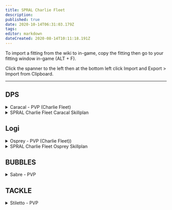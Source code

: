 ```yaml
---
title: SPRAL Charlie Fleet
description: 
published: true
date: 2020-10-14T06:31:03.179Z
tags: 
editor: markdown
dateCreated: 2020-08-14T10:11:18.191Z
---
```


To import a fitting from the wiki to in-game, copy the fitting then go to your fitting window in-game (ALT + F).

Click the spanner to the left then at the bottom left click Import and Export > Import from Clipboard.

---
## DPS

<details>
  <summary>Caracal - PVP (Charlie Fleet)</summary>
[Caracal, Caracal - PVP (Charlie Fleet)]

Damage Control II
Ballistic Control System II
Ballistic Control System II
Ballistic Control System II

50MN Quad LiF Restrained Microwarpdrive
Large Shield Extender II
Large Shield Extender II
Multispectrum Shield Hardener II
Multispectrum Shield Hardener II

Rapid Light Missile Launcher II
Rapid Light Missile Launcher II
Rapid Light Missile Launcher II
Rapid Light Missile Launcher II
Rapid Light Missile Launcher II

Medium EM Shield Reinforcer I
Medium Core Defense Field Extender I
Medium Core Defense Field Extender I


Warrior II x2


Inferno Fury Light Missile x1000
Mjolnir Fury Light Missile x1000
Nova Fury Light Missile x1000
Scourge Fury Light Missile x1000
Caldari Navy Inferno Light Missile x1000
Caldari Navy Mjolnir Light Missile x1000
Caldari Navy Nova Light Missile x1000
Caldari Navy Scourge Light Missile x1000
Nanite Repair Paste x50
</details>

<details>
  <summary>SPRAL Charlie Fleet Caracal Skillplan</summary>

  https://pastebin.com/dgnHYbDH
</details>


## Logi

<details>
  <summary>Osprey - PVP (Charlie Fleet))</summary>
[Osprey, Osprey - PVP (Charlie Fleet)]

Damage Control II
Mark I Compact Reactor Control Unit
Power Diagnostic System II

50MN Quad LiF Restrained Microwarpdrive
Large Shield Extender II
Large Shield Extender II
Multispectrum Shield Hardener II
EM Shield Hardener II

Medium Murky Compact Remote Shield Booster
Medium Murky Compact Remote Shield Booster
Medium Murky Compact Remote Shield Booster
Medium Inductive Compact Remote Capacitor Transmitter
Medium Inductive Compact Remote Capacitor Transmitter

Medium Thermal Armor Reinforcer I
Medium Core Defense Field Extender I
Medium Core Defense Field Extender I


Light Armor Maintenance Bot I x1
Warrior II x3


Nanite Repair Paste x50
</details>

<details>
  <summary>SPRAL Charlie Fleet Osprey Skillplan</summary>

  https://pastebin.com/2pj0yjCS
</details>

## BUBBLES

<details>
  <summary>Sabre - PVP</summary>
[Sabre, Sabre - PVP]

IFFA Compact Damage Control
Nanofiber Internal Structure II

5MN Quad LiF Restrained Microwarpdrive
Medium Shield Extender II
Medium Shield Extender II
Initiated Compact Warp Scrambler

Interdiction Sphere Launcher I
Prototype Cloaking Device I
125mm Gatling AutoCannon II
125mm Gatling AutoCannon II
125mm Gatling AutoCannon II
125mm Gatling AutoCannon II
125mm Gatling AutoCannon II
125mm Gatling AutoCannon II

Small Hyperspatial Velocity Optimizer I
Small Hyperspatial Velocity Optimizer I


Barrage S x2000
Hail S x2000
Warp Disrupt Probe x60
Nanite Repair Paste x50
EMP S x4000
Republic Fleet EMP S x2000
</details>

## TACKLE

<details>
  <summary>Stiletto - PVP</summary>
[Stiletto, Stiletto - PVP]

Damage Control II
Nanofiber Internal Structure II
Nanofiber Internal Structure II

5MN Quad LiF Restrained Microwarpdrive
Warp Disruptor II
Warp Scrambler II
Republic Fleet Medium Shield Extender

Core Probe Launcher II
[Empty High slot]
[Empty High slot]

Small Ionic Field Projector II
Small Hyperspatial Velocity Optimizer II


Nanite Repair Paste x50
Sisters Core Scanner Probe x8
</details>
